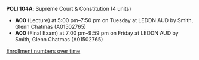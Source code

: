 **POLI 104A**: Supreme Court & Constitution (4 units)

- **A00** (Lecture) at 5:00 pm–7:50 pm on Tuesday at LEDDN AUD by Smith, Glenn Chatmas (A01502765)
- **A00** (Final Exam) at 7:00 pm–9:59 pm on Friday at LEDDN AUD by Smith, Glenn Chatmas (A01502765)

[Enrollment numbers over time](./POLI104A.tsv)
